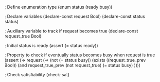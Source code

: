 ; Define enumeration type
(enum status (ready busy))

; Declare variables
(declare-const request Bool)
(declare-const status status)

; Auxiliary variable to track if request becomes true
(declare-const request_true Bool)

; Initial status is ready
(assert (= status ready))

; Property to check if eventually status becomes busy when request is true
(assert (=> request
        (=> (not (= status busy))
            (exists ((request_true_prev Bool))
                (and request_true_prev
                     (not request_true)
                     (= status busy)
                     ))))

; Check satisfiability
(check-sat)
```